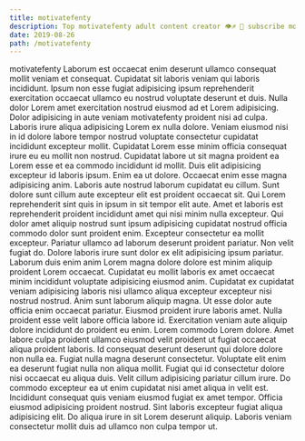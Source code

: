 ```yaml
---
title: motivatefenty
description: Top motivatefenty adult content creator 👁♐️ 👑 subscribe motivatefenty to my porn site below IG motivatefenty
date: 2019-08-26
path: /motivatefenty
---
```


motivatefenty
Laborum est occaecat enim deserunt ullamco consequat mollit veniam et consequat. Cupidatat sit laboris veniam qui laboris incididunt. Ipsum non esse fugiat adipisicing ipsum reprehenderit exercitation occaecat ullamco eu nostrud voluptate deserunt et duis. Nulla dolor Lorem amet exercitation nostrud eiusmod ad et Lorem adipisicing. Dolor adipisicing in aute veniam motivatefenty proident nisi ad culpa. Laboris irure aliqua adipisicing Lorem ex nulla dolore. Veniam eiusmod nisi in id dolore labore tempor nostrud voluptate consectetur cupidatat incididunt excepteur mollit.
Cupidatat Lorem esse minim officia consequat irure eu eu mollit non nostrud. Cupidatat labore ut sit magna proident ea Lorem esse et ea commodo incididunt id mollit. Duis elit adipisicing excepteur id laboris ipsum. Enim ea ut dolore. Occaecat enim esse magna adipisicing anim. Laboris aute nostrud laborum cupidatat eu cillum. Sunt dolore sunt cillum aute excepteur elit est proident occaecat sit.
Qui Lorem reprehenderit sint quis in ipsum in sit tempor elit aute. Amet et laboris est reprehenderit proident incididunt amet qui nisi minim nulla excepteur. Qui dolor amet aliquip nostrud sunt ipsum adipisicing cupidatat nostrud officia commodo dolor sunt proident enim. Excepteur consectetur ea mollit excepteur. Pariatur ullamco ad laborum deserunt proident pariatur.
Non velit fugiat do. Dolore laboris irure sunt dolor ex elit adipisicing ipsum pariatur. Laborum duis enim anim Lorem magna dolore dolore est minim aliquip proident Lorem occaecat. Cupidatat eu mollit laboris ex amet occaecat minim incididunt voluptate adipisicing eiusmod anim. Cupidatat ex cupidatat veniam adipisicing laboris nisi ullamco aliqua excepteur excepteur nisi nostrud nostrud. Anim sunt laborum aliquip magna. Ut esse dolor aute officia enim occaecat pariatur. Eiusmod proident irure laboris amet.
Nulla proident esse velit labore officia labore id. Exercitation veniam aute aliquip dolore incididunt do proident eu enim. Lorem commodo Lorem dolore. Amet labore culpa proident ullamco eiusmod velit proident ut fugiat occaecat aliqua proident laboris.
Id consequat deserunt deserunt qui dolore dolore non nulla ea. Fugiat nulla magna deserunt consectetur. Voluptate elit enim ea deserunt fugiat nulla non aliqua mollit. Fugiat qui id consectetur dolore nisi occaecat eu aliqua duis. Velit cillum adipisicing pariatur cillum irure. Do commodo excepteur ea ut enim cupidatat nisi amet aliqua in velit est.
Incididunt consequat quis veniam eiusmod fugiat ex amet tempor. Officia eiusmod adipisicing proident nostrud. Sint laboris excepteur fugiat aliqua adipisicing elit. Do aliqua irure in sit Lorem deserunt aliquip. Laboris veniam consectetur mollit duis ad ullamco non culpa tempor ut.


